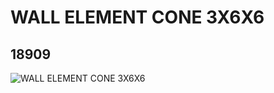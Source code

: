 # WALL ELEMENT CONE 3X6X6
## 18909
![WALL ELEMENT CONE 3X6X6](https://lc-www-live-s.legocdn.com/media/bricks/5/2/6114748.jpg)